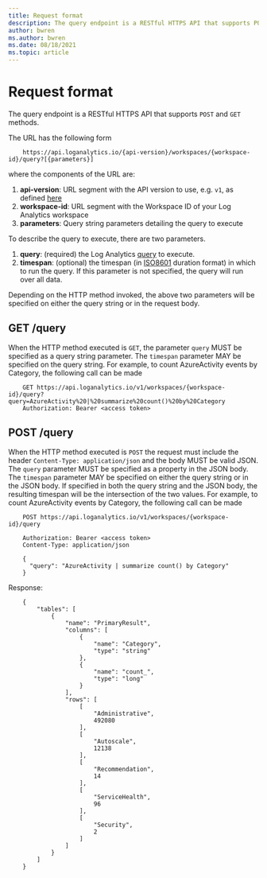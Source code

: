```yaml
---
title: Request format
description: The query endpoint is a RESTful HTTPS API that supports POST and GET methods.
author: bwren
ms.author: bwren
ms.date: 08/18/2021
ms.topic: article
---
```

# Request format

The query endpoint is a RESTful HTTPS API that supports `POST` and `GET` methods.

The URL has the following form

```
    https://api.loganalytics.io/{api-version}/workspaces/{workspace-id}/query?[{parameters}]
```

where the components of the URL are:

1.  **api-version**: URL segment with the API version to use, e.g. `v1`, as defined [here](api-version.md)
2.  **workspace-id**: URL segment with the Workspace ID of your Log Analytics workspace
3.  **parameters**: Query string parameters detailing the query to execute

To describe the query to execute, there are two parameters.

1.  **query**: (required) the Log Analytics [query](https://docs.loganalytics.io/docs/Language-Reference) to execute.
2.  **timespan**: (optional) the timespan (in [ISO8601](https://en.wikipedia.org/wiki/ISO_8601) duration format) in which to run the query. If this parameter is not specified, the query will run over all data.

Depending on the HTTP method invoked, the above two parameters will be specified on either the query string or in the request body.

## GET /query

When the HTTP method executed is `GET`, the parameter `query` MUST be specified as a query string parameter. The `timespan` parameter MAY be specified on the query string. For example, to count AzureActivity events by Category, the following call can be made

```
    GET https://api.loganalytics.io/v1/workspaces/{workspace-id}/query?query=AzureActivity%20|%20summarize%20count()%20by%20Category
    Authorization: Bearer <access token>
```

## POST /query

When the HTTP method executed is `POST` the request must include the header `Content-Type: application/json` and the body MUST be valid JSON. The `query` parameter MUST be specified as a property in the JSON body. The `timespan` parameter MAY be specified on either the query string or in the JSON body. If specified in both the query string and the JSON body, the resulting timespan will be the intersection of the two values. For example, to count AzureActivity events by Category, the following call can be made

```
    POST https://api.loganalytics.io/v1/workspaces/{workspace-id}/query
    
    Authorization: Bearer <access token>
    Content-Type: application/json
    
    {
      "query": "AzureActivity | summarize count() by Category"
    }
```

Response:

```
    {
        "tables": [
            {
                "name": "PrimaryResult",
                "columns": [
                    {
                        "name": "Category",
                        "type": "string"
                    },
                    {
                        "name": "count_",
                        "type": "long"
                    }
                ],
                "rows": [
                    [
                        "Administrative",
                        492080
                    ],
                    [
                        "Autoscale",
                        12138
                    ],
                    [
                        "Recommendation",
                        14
                    ],
                    [
                        "ServiceHealth",
                        96
                    ],
                    [
                        "Security",
                        2
                    ]
                ]
            }
        ]
    }
```
